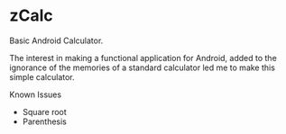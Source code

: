 # zCalc
Basic Android Calculator.

The interest in making a functional application for Android, added to the ignorance of the memories of a standard calculator led me to make this simple calculator.

Known Issues
* Square root
* Parenthesis
